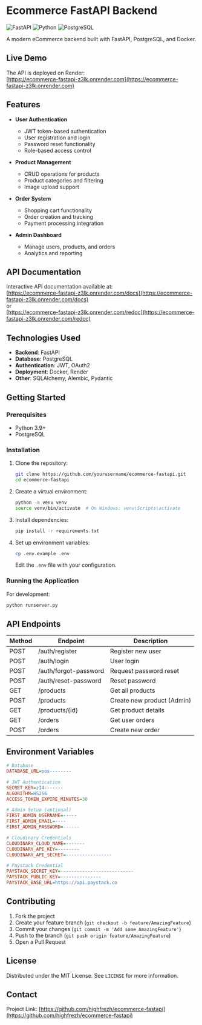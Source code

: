 # Ecommerce FastAPI Backend

![FastAPI](https://img.shields.io/badge/FastAPI-005571?style=for-the-badge&logo=fastapi)
![Python](https://img.shields.io/badge/Python-3776AB?style=for-the-badge&logo=python&logoColor=white)
![PostgreSQL](https://img.shields.io/badge/PostgreSQL-316192?style=for-the-badge&logo=postgresql&logoColor=white)

A modern eCommerce backend built with FastAPI, PostgreSQL, and Docker.

## Live Demo

The API is deployed on Render:  
[https://ecommerce-fastapi-z3lk.onrender.com](https://ecommerce-fastapi-z3lk.onrender.com)

## Features

- **User Authentication**
  - JWT token-based authentication
  - User registration and login
  - Password reset functionality
  - Role-based access control

- **Product Management**
  - CRUD operations for products
  - Product categories and filtering
  - Image upload support

- **Order System**
  - Shopping cart functionality
  - Order creation and tracking
  - Payment processing integration

- **Admin Dashboard**
  - Manage users, products, and orders
  - Analytics and reporting

## API Documentation

Interactive API documentation available at:  
[https://ecommerce-fastapi-z3lk.onrender.com/docs](https://ecommerce-fastapi-z3lk.onrender.com/docs)  
or  
[https://ecommerce-fastapi-z3lk.onrender.com/redoc](https://ecommerce-fastapi-z3lk.onrender.com/redoc)

## Technologies Used

- **Backend**: FastAPI
- **Database**: PostgreSQL
- **Authentication**: JWT, OAuth2
- **Deployment**: Docker, Render
- **Other**: SQLAlchemy, Alembic, Pydantic

## Getting Started

### Prerequisites

- Python 3.9+
- PostgreSQL

### Installation

1. Clone the repository:
   ```bash
   git clone https://github.com/yourusername/ecommerce-fastapi.git
   cd ecommerce-fastapi
   ```

2. Create a virtual environment:
   ```bash
   python -m venv venv
   source venv/bin/activate  # On Windows: venv\Scripts\activate
   ```

3. Install dependencies:
   ```bash
   pip install -r requirements.txt
   ```

4. Set up environment variables:
   ```bash
   cp .env.example .env
   ```
   Edit the `.env` file with your configuration.

### Running the Application

For development:
```bash
python runserver.py
```


## API Endpoints

| Method | Endpoint                | Description                      |
|--------|-------------------------|----------------------------------|
| POST   | /auth/register          | Register new user                |
| POST   | /auth/login             | User login                       |
| POST   | /auth/forgot-password   | Request password reset           |
| POST   | /auth/reset-password    | Reset password                   |
| GET    | /products               | Get all products                 |
| POST   | /products               | Create new product (Admin)       |
| GET    | /products/{id}          | Get product details              |
| GET    | /orders                 | Get user orders                  |
| POST   | /orders                 | Create new order                 |

## Environment Variables

```ini
# Database
DATABASE_URL=pos--------

# JWT Authentication
SECRET_KEY=zI4-------
ALGORITHM=HS256
ACCESS_TOKEN_EXPIRE_MINUTES=30

# Admin Setup (optional)
FIRST_ADMIN_USERNAME=-----
FIRST_ADMIN_EMAIL=----
FIRST_ADMIN_PASSWORD=------

# Cloudinary Credentials
CLOUDINARY_CLOUD_NAME=-------
CLOUDINARY_API_KEY=--------
CLOUDINARY_API_SECRET=-----------------

# Paystack Credential
PAYSTACK_SECRET_KEY=---------------------------
PAYSTACK_PUBLIC_KEY=---------------
PAYSTACK_BASE_URL=https://api.paystack.co
```


## Contributing

1. Fork the project
2. Create your feature branch (`git checkout -b feature/AmazingFeature`)
3. Commit your changes (`git commit -m 'Add some AmazingFeature'`)
4. Push to the branch (`git push origin feature/AmazingFeature`)
5. Open a Pull Request

## License

Distributed under the MIT License. See `LICENSE` for more information.

## Contact

Project Link: [https://github.com/highfrezh/ecommerce-fastapi](https://github.com/highfrezh/ecommerce-fastapi)
```
